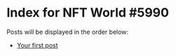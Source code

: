 # Index for NFT World #5990
Posts will be displayed in the order below:

- [Your first post](./001-first.md)

